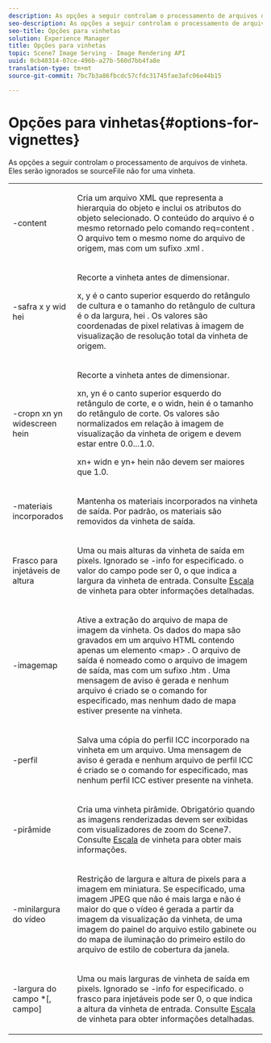 ```yaml
---
description: As opções a seguir controlam o processamento de arquivos de vinheta. Eles serão ignorados se sourceFile não for uma vinheta.
seo-description: As opções a seguir controlam o processamento de arquivos de vinheta. Eles serão ignorados se sourceFile não for uma vinheta.
seo-title: Opções para vinhetas
solution: Experience Manager
title: Opções para vinhetas
topic: Scene7 Image Serving - Image Rendering API
uuid: 0cb40314-07ce-496b-a27b-560d7bb4fa8e
translation-type: tm+mt
source-git-commit: 7bc7b3a86fbcdc57cfdc31745fae3afc06e44b15

---
```



# Opções para vinhetas{#options-for-vignettes}

As opções a seguir controlam o processamento de arquivos de vinheta. Eles serão ignorados se sourceFile não for uma vinheta.

<table id="simpletable_6D0C967EB84947FBAC34B46C4BB23AF0"> 
 <tr class="strow"> 
  <td class="stentry"> <p><span class="codeph"> -content</span> </p></td> 
  <td class="stentry"> <p>Cria um arquivo XML que representa a hierarquia do objeto e inclui os atributos do objeto selecionado. O conteúdo do arquivo é o mesmo retornado pelo comando <span class="codeph"> req=content</span> . O arquivo tem o mesmo nome do arquivo de origem, mas com um sufixo <span class="filepath"> .xml</span> . </p></td> 
 </tr> 
 <tr class="strow"> 
  <td class="stentry"> <p><span class="codeph">-safra <span class="varname"> x</span><span class="varname"> y</span><span class="varname"> wid</span><span class="varname"> hei</span></span> </p></td> 
  <td class="stentry"> <p>Recorte a vinheta antes de dimensionar. </p> <p><span class="codeph"><span class="varname"> x</span>,<span class="varname"> y</span></span> é o canto superior esquerdo do retângulo de cultura e <span class="codeph"><span class="varname"> o tamanho do retângulo de cultura é o da largura</span>,<span class="varname"> hei</span></span> . Os valores são coordenadas de pixel relativas à imagem de visualização de resolução total da vinheta de origem. </p></td> 
 </tr> 
 <tr class="strow"> 
  <td class="stentry"> <p><span class="codeph">-cropn <span class="varname"> xn</span><span class="varname"> yn</span><span class="varname"> widescreen</span><span class="varname"> hein</span></span> </p> </td> 
  <td class="stentry"> <p>Recorte a vinheta antes de dimensionar. </p> <p><span class="codeph"><span class="varname"> xn</span>,<span class="varname"> yn</span></span> é o canto superior esquerdo do retângulo de corte, e o <span class="codeph"><span class="varname"> widn</span>,<span class="varname"> hein</span></span> é o tamanho do retângulo de corte. Os valores são normalizados em relação à imagem de visualização da vinheta de origem e devem estar entre 0.0...1.0. </p> <p><span class="codeph"><span class="varname"> xn</span></span>+<span class="codeph"><span class="varname"> widn</span></span> e <span class="codeph"><span class="varname"> yn</span></span>+<span class="codeph"><span class="varname"> hein</span></span> não devem ser maiores que 1.0. </p></td> 
 </tr> 
 <tr class="strow"> 
  <td class="stentry"> <p><span class="codeph"> -materiais incorporados</span> </p></td> 
  <td class="stentry"> <p>Mantenha os materiais incorporados na vinheta de saída. Por padrão, os materiais são removidos da vinheta de saída. </p></td> 
 </tr> 
 <tr class="strow"> 
  <td class="stentry"> <p><span class="codeph">Frasco para injetáveis de altura <span class="varname"></span></span> </p></td> 
  <td class="stentry"> <p>Uma ou mais alturas da vinheta de saída em pixels. Ignorado se -info for especificado. <span class="varname"> o valor do campo</span> pode ser 0, o que indica a largura da vinheta de entrada. Consulte <a href="../../../../ir-api/vntc/utilities/c-ir-vignette-converter-vntc/c-ir-vignette-scaling.md#concept-e373a29c2f954df98d704c7723804585" type="concept" format="dita" scope="local"> Escala</a> de vinheta para obter informações detalhadas. </p></td> 
 </tr> 
 <tr class="strow"> 
  <td class="stentry"> <p><span class="codeph"> -imagemap</span> </p></td> 
  <td class="stentry"> <p>Ative a extração do arquivo de mapa de imagem da vinheta. Os dados do mapa são gravados em um arquivo HTML contendo apenas um elemento <span class="codeph"> &lt;map&gt;</span> . O arquivo de saída é nomeado como o arquivo de imagem de saída, mas com um sufixo <span class="filepath"> .htm</span> . Uma mensagem de aviso é gerada e nenhum arquivo é criado se o comando for especificado, mas nenhum dado de mapa estiver presente na vinheta. </p></td> 
 </tr> 
 <tr class="strow"> 
  <td class="stentry"> <p><span class="codeph"> -perfil</span> </p></td> 
  <td class="stentry"> <p>Salva uma cópia do perfil ICC incorporado na vinheta em um arquivo. Uma mensagem de aviso é gerada e nenhum arquivo de perfil ICC é criado se o comando for especificado, mas nenhum perfil ICC estiver presente na vinheta. </p></td> 
 </tr> 
 <tr class="strow"> 
  <td class="stentry"> <p><span class="codeph"> -pirâmide</span> </p></td> 
  <td class="stentry"> <p>Cria uma vinheta pirâmide. Obrigatório quando as imagens renderizadas devem ser exibidas com visualizadores de zoom do Scene7. Consulte <a href="../../../../ir-api/vntc/utilities/c-ir-vignette-converter-vntc/c-ir-vignette-scaling.md#concept-e373a29c2f954df98d704c7723804585" type="concept" format="dita" scope="local"> Escala</a> de vinheta para obter mais informações. </p></td> 
 </tr> 
 <tr class="strow"> 
  <td class="stentry"> <p><span class="codeph">-minilargura <span class="varname"> do vídeo</span></span> </p></td> 
  <td class="stentry"> <p>Restrição de largura e altura de pixels para a imagem em miniatura. Se especificado, uma imagem JPEG que não é mais larga e não é maior do que o <span class="varname"> vídeo</span> é gerada a partir da imagem da visualização da vinheta, de uma imagem do painel do arquivo estilo gabinete ou do mapa de iluminação do primeiro estilo do arquivo de estilo de cobertura da janela. </p></td> 
 </tr> 
 <tr class="strow"> 
  <td class="stentry"> <p><span class="codeph">-largura <span class="varname"> do campo</span> *[,<span class="varname"> campo</span>]</span> </p></td> 
  <td class="stentry"> <p>Uma ou mais larguras de vinheta de saída em pixels. Ignorado se <span class="codeph"> -info</span> for especificado. <span class="varname"> o frasco para injetáveis</span> pode ser 0, o que indica a altura da vinheta de entrada. Consulte <a href="../../../../ir-api/vntc/utilities/c-ir-vignette-converter-vntc/c-ir-vignette-scaling.md#concept-e373a29c2f954df98d704c7723804585" type="concept" format="dita" scope="local"> Escala</a> de vinheta para obter informações detalhadas. </p></td> 
 </tr> 
</table>

